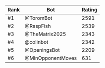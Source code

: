 Rank|Bot|Rating
---|---|---
#1|@ToromBot|2591
#2|@RaspFish|2539
#3|@TheMatrix2025|2343
#4|@colinbot|2342
#5|@OpeningsBot|2209
#6|@MinOpponentMoves|631
